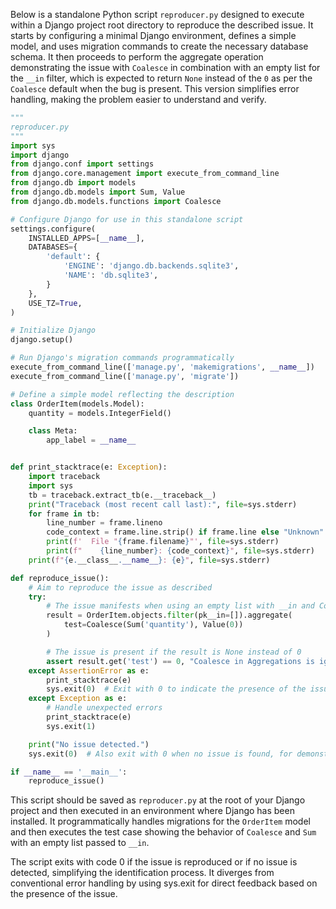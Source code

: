 Below is a standalone Python script `reproducer.py` designed to execute within a Django project root directory to reproduce the described issue. It starts by configuring a minimal Django environment, defines a simple model, and uses migration commands to create the necessary database schema. It then proceeds to perform the aggregate operation demonstrating the issue with `Coalesce` in combination with an empty list for the `__in` filter, which is expected to return `None` instead of the `0` as per the `Coalesce` default when the bug is present. This version simplifies error handling, making the problem easier to understand and verify.

```python
"""
reproducer.py
"""
import sys
import django
from django.conf import settings
from django.core.management import execute_from_command_line
from django.db import models
from django.db.models import Sum, Value
from django.db.models.functions import Coalesce

# Configure Django for use in this standalone script
settings.configure(
    INSTALLED_APPS=[__name__],
    DATABASES={
        'default': {
            'ENGINE': 'django.db.backends.sqlite3',
            'NAME': 'db.sqlite3',
        }
    },
    USE_TZ=True,
)

# Initialize Django
django.setup()

# Run Django's migration commands programmatically
execute_from_command_line(['manage.py', 'makemigrations', __name__])
execute_from_command_line(['manage.py', 'migrate'])

# Define a simple model reflecting the description
class OrderItem(models.Model):
    quantity = models.IntegerField()

    class Meta:
        app_label = __name__


def print_stacktrace(e: Exception):
    import traceback
    import sys
    tb = traceback.extract_tb(e.__traceback__)
    print("Traceback (most recent call last):", file=sys.stderr)
    for frame in tb:
        line_number = frame.lineno
        code_context = frame.line.strip() if frame.line else "Unknown"
        print(f'  File "{frame.filename}"', file=sys.stderr)
        print(f"    {line_number}: {code_context}", file=sys.stderr)
    print(f"{e.__class__.__name__}: {e}", file=sys.stderr)

def reproduce_issue():
    # Aim to reproduce the issue as described
    try:
        # The issue manifests when using an empty list with __in and Coalesce in an aggregate
        result = OrderItem.objects.filter(pk__in=[]).aggregate(
            test=Coalesce(Sum('quantity'), Value(0))
        )

        # The issue is present if the result is None instead of 0
        assert result.get('test') == 0, "Coalesce in Aggregations is ignored when EmptyResultSet returned"
    except AssertionError as e:
        print_stacktrace(e)
        sys.exit(0)  # Exit with 0 to indicate the presence of the issue
    except Exception as e:
        # Handle unexpected errors
        print_stacktrace(e)
        sys.exit(1)

    print("No issue detected.")
    sys.exit(0)  # Also exit with 0 when no issue is found, for demonstration purposes

if __name__ == '__main__':
    reproduce_issue()
```

This script should be saved as `reproducer.py` at the root of your Django project and then executed in an environment where Django has been installed. It programmatically handles migrations for the `OrderItem` model and then executes the test case showing the behavior of `Coalesce` and `Sum` with an empty list passed to `__in`. 

The script exits with code 0 if the issue is reproduced or if no issue is detected, simplifying the identification process. It diverges from conventional error handling by using sys.exit for direct feedback based on the presence of the issue.